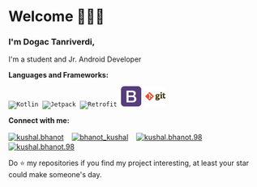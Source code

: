 # Welcome 🙋🏻‍♂️

### I'm Dogac Tanriverdi,

I'm a student and Jr. Android Developer

**Languages and Frameworks:**
<p align="left">
  <code><img src="https://github.com/abrahamcalf/programming-languages-logos/blob/master/src/kotlin/kotlin.png" alt="Kotlin" width="40" height="40" /></code>&nbsp;
  <code><img src="https://avatars.githubusercontent.com/u/6955922?s=200&v=4" alt="Jetpack" width="40" height="40" /></code>&nbsp;
  <code><img src="https://img.stackshare.io/service/2856/retrofit-logo.png" alt="Retrofit" width="40" height="40" /></code>&nbsp;
  <code><img src="https://raw.githubusercontent.com/github/explore/80688e429a7d4ef2fca1e82350fe8e3517d3494d/topics/bootstrap/bootstrap.png" alt="bootstrap" width="40" height="40" /></code>&nbsp;
  <code><img src="https://raw.githubusercontent.com/github/explore/80688e429a7d4ef2fca1e82350fe8e3517d3494d/topics/git/git.png" alt="git" width="40" height="40" /></code>&nbsp;
</p>

**Connect with me:**
<p align="left">
  <a href="https://www.instagram.com/dogac.tnrvrdi/" target="blank"><img align="center" src="https://cdn-icons-png.flaticon.com/512/174/174855.png" alt="kushal.bhanot" height="45" width="45" /></a> &nbsp;&nbsp;
  <a href="https://twitter.com/DogacTnrvrdi97" target="blank"><img align="center" src="https://logos-world.net/wp-content/uploads/2020/04/Twitter-Logo-700x394.png" alt="bhanot_kushal" height="40" width="65" /></a> &nbsp;&nbsp;
  <a href="https://www.linkedin.com/in/dogactanriverdi/" target="blank"><img align="center" src="https://cdn-icons-png.flaticon.com/512/174/174857.png" alt="kushal.bhanot.98" height="45" width="45" /></a> &nbsp;&nbsp;
    <a href="https://medium.com/@dogactanriverdi" target="blank"><img align="center" src="https://cdn4.iconfinder.com/data/icons/social-media-circle-7/512/Medium_circle-512.png" alt="kushal.bhanot.98" height="45" width="45" /></a> &nbsp;&nbsp;
</p>


Do ⭐ my repositories if you find my project interesting, at least your star could make someone's day.
